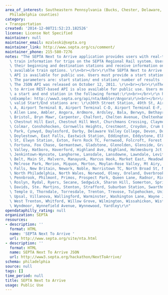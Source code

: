 ```yaml
---
area_of_interest: Southeastern Pennsylvania (Bucks, Chester, Delaware, Montgomery,
  Philadelphia counties)
category:
- Transportation
created: '2014-12-08T21:52:23.182526'
license: License Not Specified
maintainer: null
maintainer_email: mzaleski@septa.org
maintainer_link: http://www.septa.org/cs/comment/
maintainer_phone: 215-580-7276
notes: "The SEPTA Next to Arrive application provides users with real-time schedule\
  \ train information for trips on the SEPTA Regional Rail system. Users identify\
  \ their beginning and destination stations and receive information on the next four\
  \ available train options. \r\n<br></br>\r\nThe SEPTA Next to Arrive JSON based\
  \ API is available for public use. Users must provide a start station and end station.\
  \ The parameters are: start station/ end station/ number of results (optional).\
  \ The JSON API was released on October 12, 2011. \r\n<br></br>\r\nThe SEPTA Next\
  \ to Arrive REST-based API is also available for public use. Users must provide\
  \ a start and end station in the following format:\r\n<br></br>\r\n http://www3.septa.org/api/nta/start_station/end_station\r\
  \nExample: http://www3.septa.org/api/nta/Ambler/Angora\r\n<br></br>\r\nThe only\
  \ valid Start/End stations are: \r\n30th Street Station, 49th St, Airport Terminal\
  \ A, Airport Terminal B, Airport Terminal C-D, Airport Terminal E-F, Allegheny,\
  \ Allen Lane, Ambler, Angora, Ardmore, Ardsley, Bala, Berwyn, Bethayres, Bridesburg,\
  \ Bristol, Bryn Mawr, Carpenter, Chalfont, Chelten Avenue, Cheltenham, Chester TC,\
  \ Chestnut Hill East, Chestnut Hill West, Churchmans Crossing, Claymont, Clifton-Aldan,\
  \ Colmar, Conshohocken, Cornwells Heights, Crestmont, Croydon, Crum Lynne, Curtis\
  \ Park, Cynwyd, Daylesford, Darby, Delaware Valley College, Devon, Downingtown,\
  \ Doylestown, East Falls, Eastwick Station, Eddington, Eddystone, Elkins Park, Elm\
  \ St, Elwyn Station, Exton, Fern Rock TC, Fernwood, Folcroft, Forest Hills, Ft Washington,\
  \ Fortuna, Fox Chase, Germantown, Gladstone, Glenolden, Glenside, Gravers, Gwynedd\
  \ Valley, Hatboro, Haverford, Highland Ave, Highland, Holmesburg Jct, Ivy Ridge,\
  \ Jenkintown-Wyncote, Langhorne, Lansdale, Lansdowne, Lawndale, Levittown, Link\
  \ Belt, Main St, Malvern, Manayunk, Marcus Hook, Market East, Meadowbrook, Media,\
  \ Melrose Park, Merion, Miquon, Morton, Moylan-Rose Valley, Mt Airy, Narberth, Neshaminy\
  \ Falls, New Britain, Newark, Noble, Norristown TC, North Broad St, North Hills,\
  \ North Philadelphia, North Wales, Norwood, Olney, Oreland, Overbrook, Paoli, Penllyn,\
  \ Pennbrook, Philmont, Primos, Prospect Park, Queen Lane, Radnor, Ridley Park, Rosemont,\
  \ Roslyn, Rydal, Ryers, Secane, Sedgwick, Sharon Hill, Somerton, Spring Mill, Ste.\
  \ Davids, Ste. Martins, Stenton, Strafford, Suburban Station, Swarthmore, Tacony,\
  \ Temple U, Thorndale, Torresdale, Trenton, Trevose, Tulpehocken, University City,\
  \ Upsal, Villanova, Wallingford, Warminster, Washington Lane, Wayne Jct, Wayne Station,\
  \ West Trenton, Whitford, Willow Grove, Wilmington, Wissahickon, Wister, Woodbourne,\
  \ Wyndmoor, Wynnefield Avenue, Wynnewood, Yardley\r\n"
opendataphilly_rating: null
organization: SEPTA
resources:
- description: ''
  format: HTML
  name: 'SEPTA Next To Arrive '
  url: http://www.septa.org/site/nta.html
- description: ''
  format: HTML
  name: SEPTA Next To Arrive JSON
  url: http://www3.septa.org/hackathon/NextToArrive/
schema: philadelphia
source: null
tags: []
time_period: null
title: SEPTA Next to Arrive
usage: Public Use
---
```

